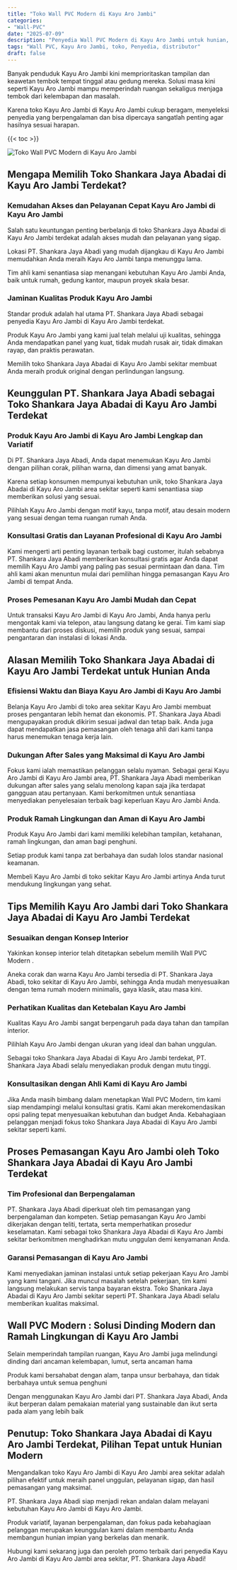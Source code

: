 ```yaml
---
title: "Toko Wall PVC Modern di Kayu Aro Jambi"
categories: 
- "Wall-PVC"
date: "2025-07-09"
description: "Penyedia Wall PVC Modern di Kayu Aro Jambi untuk hunian, perkantoran, serta ritel. Produk unggulan, beragam motif, warna modern, dengan servis instalasi oleh teknisi profesional serta kepastian resmi!|Jasa distribusi Wall PVC Modern di Kayu Aro Jambi bagi keperluan hunian, perkantoran, atau toko, beserta material unggulan dan pemasangan oleh tenaga ahli profesional serta garansi resmi.|Solusi Wall PVC Modern di Kayu Aro Jambi yang andal bagi rumah, kantor, serta toko, bersama produk berkualitas dan pemasangan oleh tenaga ahli berpengalaman dan jaminan resmi.|Penyediaan Wall PVC Modern di Kayu Aro Jambi untuk hunian, kantor, serta gerai, beserta material terbaik dan pemasangan ditangani oleh tim berpengalaman, disertai dengan jaminan resmi.}"
tags: "Wall PVC, Kayu Aro Jambi, toko, Penyedia, distributor"
draft: false
---
```


Banyak penduduk Kayu Aro Jambi kini memprioritaskan tampilan dan keawetan tembok tempat tinggal atau gedung mereka. Solusi masa kini seperti Kayu Aro Jambi mampu memperindah ruangan sekaligus menjaga tembok dari kelembapan dan masalah.

Karena toko Kayu Aro Jambi di Kayu Aro Jambi cukup beragam, menyeleksi penyedia yang berpengalaman dan bisa dipercaya sangatlah penting agar hasilnya sesuai harapan.

{{< toc >}}

![Toko Wall PVC Modern di Kayu Aro Jambi](/images/Wall-PVC/Toko-Wall-PVC-Modern-di-Kayu-Aro-Jambi.png)


## Mengapa Memilih Toko Shankara Jaya Abadai di Kayu Aro Jambi Terdekat?

### Kemudahan Akses dan Pelayanan Cepat Kayu Aro Jambi di Kayu Aro Jambi

Salah satu keuntungan penting berbelanja di toko Shankara Jaya Abadai di Kayu Aro Jambi terdekat adalah akses mudah dan pelayanan yang sigap.

Lokasi PT. Shankara Jaya Abadi yang mudah dijangkau di Kayu Aro Jambi memudahkan Anda meraih Kayu Aro Jambi tanpa menunggu lama.

Tim ahli kami senantiasa siap menangani kebutuhan Kayu Aro Jambi Anda, baik untuk rumah, gedung kantor, maupun proyek skala besar.

### Jaminan Kualitas Produk Kayu Aro Jambi

Standar produk adalah hal utama PT. Shankara Jaya Abadi sebagai penyedia Kayu Aro Jambi di Kayu Aro Jambi terdekat.

Produk Kayu Aro Jambi yang kami jual telah melalui uji kualitas, sehingga Anda mendapatkan panel yang kuat, tidak mudah rusak air, tidak dimakan rayap, dan praktis perawatan.

Memilih toko Shankara Jaya Abadai di Kayu Aro Jambi sekitar membuat Anda meraih produk original dengan perlindungan langsung.

## Keunggulan PT. Shankara Jaya Abadi sebagai Toko Shankara Jaya Abadai di Kayu Aro Jambi Terdekat

### Produk Kayu Aro Jambi di Kayu Aro Jambi Lengkap dan Variatif

Di PT. Shankara Jaya Abadi, Anda dapat menemukan Kayu Aro Jambi dengan pilihan corak, pilihan warna, dan dimensi yang amat banyak.

Karena setiap konsumen mempunyai kebutuhan unik, toko Shankara Jaya Abadai di Kayu Aro Jambi area sekitar seperti kami senantiasa siap memberikan solusi yang sesuai.

Pilihlah Kayu Aro Jambi dengan motif kayu, tanpa motif, atau desain modern yang sesuai dengan tema ruangan rumah Anda.

### Konsultasi Gratis dan Layanan Profesional di Kayu Aro Jambi

Kami mengerti arti penting layanan terbaik bagi customer, itulah sebabnya PT. Shankara Jaya Abadi memberikan konsultasi gratis agar Anda dapat memilih Kayu Aro Jambi yang paling pas sesuai permintaan dan dana. Tim ahli kami akan menuntun mulai dari pemilihan hingga pemasangan Kayu Aro Jambi di tempat Anda.

### Proses Pemesanan Kayu Aro Jambi Mudah dan Cepat

Untuk transaksi Kayu Aro Jambi di Kayu Aro Jambi, Anda hanya perlu mengontak kami via telepon, atau langsung datang ke gerai. Tim kami siap membantu dari proses diskusi, memilih produk yang sesuai, sampai pengantaran dan instalasi di lokasi Anda.

## Alasan Memilih Toko Shankara Jaya Abadai di Kayu Aro Jambi Terdekat untuk Hunian Anda

### Efisiensi Waktu dan Biaya Kayu Aro Jambi di Kayu Aro Jambi

Belanja Kayu Aro Jambi di toko area sekitar Kayu Aro Jambi membuat proses pengantaran lebih hemat dan ekonomis. PT. Shankara Jaya Abadi mengupayakan produk dikirim sesuai jadwal dan tetap baik. Anda juga dapat mendapatkan jasa pemasangan oleh tenaga ahli dari kami tanpa harus menemukan tenaga kerja lain.

### Dukungan After Sales yang Maksimal di Kayu Aro Jambi

Fokus kami ialah memastikan pelanggan selalu nyaman. Sebagai gerai Kayu Aro Jambi di Kayu Aro Jambi area, PT. Shankara Jaya Abadi memberikan dukungan after sales yang selalu menolong kapan saja jika terdapat gangguan atau pertanyaan. Kami berkomitmen untuk senantiasa menyediakan penyelesaian terbaik bagi keperluan Kayu Aro Jambi Anda.

### Produk Ramah Lingkungan dan Aman di Kayu Aro Jambi

Produk Kayu Aro Jambi dari kami memiliki kelebihan tampilan, ketahanan, ramah lingkungan, dan aman bagi penghuni.

Setiap produk kami tanpa zat berbahaya dan sudah lolos standar nasional keamanan.

Membeli Kayu Aro Jambi di toko sekitar Kayu Aro Jambi artinya Anda turut mendukung lingkungan yang sehat.

## Tips Memilih Kayu Aro Jambi dari Toko Shankara Jaya Abadai di Kayu Aro Jambi Terdekat

### Sesuaikan dengan Konsep Interior 

Yakinkan konsep interior telah ditetapkan sebelum memilih  Wall PVC Modern .

Aneka corak dan warna Kayu Aro Jambi tersedia di PT. Shankara Jaya Abadi, toko sekitar di Kayu Aro Jambi, sehingga Anda mudah menyesuaikan dengan tema rumah modern minimalis, gaya klasik, atau masa kini.

### Perhatikan Kualitas dan Ketebalan Kayu Aro Jambi

Kualitas Kayu Aro Jambi sangat berpengaruh pada daya tahan dan tampilan interior.

Pilihlah Kayu Aro Jambi dengan ukuran yang ideal dan bahan unggulan.

Sebagai toko Shankara Jaya Abadai di Kayu Aro Jambi terdekat, PT. Shankara Jaya Abadi selalu menyediakan produk dengan mutu tinggi.

### Konsultasikan dengan Ahli Kami di Kayu Aro Jambi

Jika Anda masih bimbang dalam menetapkan Wall PVC Modern, tim kami siap mendampingi melalui konsultasi gratis. Kami akan merekomendasikan opsi paling tepat menyesuaikan kebutuhan dan budget Anda. Kebahagiaan pelanggan menjadi fokus toko Shankara Jaya Abadai di Kayu Aro Jambi sekitar seperti kami.

## Proses Pemasangan Kayu Aro Jambi oleh Toko Shankara Jaya Abadai di Kayu Aro Jambi Terdekat

### Tim Profesional dan Berpengalaman

PT. Shankara Jaya Abadi diperkuat oleh tim pemasangan yang berpengalaman dan kompeten. Setiap pemasangan Kayu Aro Jambi dikerjakan dengan teliti, tertata, serta memperhatikan prosedur keselamatan. Kami sebagai toko Shankara Jaya Abadai di Kayu Aro Jambi sekitar berkomitmen menghadirkan mutu unggulan demi kenyamanan Anda.

### Garansi Pemasangan di Kayu Aro Jambi

Kami menyediakan jaminan instalasi untuk setiap pekerjaan Kayu Aro Jambi yang kami tangani. Jika muncul masalah setelah pekerjaan, tim kami langsung melakukan servis tanpa bayaran ekstra. Toko Shankara Jaya Abadai di Kayu Aro Jambi sekitar seperti PT. Shankara Jaya Abadi selalu memberikan kualitas maksimal.

##  Wall PVC Modern : Solusi Dinding Modern dan Ramah Lingkungan di Kayu Aro Jambi

Selain memperindah tampilan ruangan, Kayu Aro Jambi juga melindungi dinding dari ancaman kelembapan, lumut, serta ancaman hama

Produk kami bersahabat dengan alam, tanpa unsur berbahaya, dan tidak berbahaya untuk semua penghuni

Dengan menggunakan Kayu Aro Jambi dari PT. Shankara Jaya Abadi, Anda ikut berperan dalam pemakaian material yang sustainable dan ikut serta pada alam yang lebih baik

## Penutup: Toko Shankara Jaya Abadai di Kayu Aro Jambi Terdekat, Pilihan Tepat untuk Hunian Modern

Mengandalkan toko Kayu Aro Jambi di Kayu Aro Jambi area sekitar adalah pilihan efektif untuk meraih panel unggulan, pelayanan sigap, dan hasil pemasangan yang maksimal.

PT. Shankara Jaya Abadi siap menjadi rekan andalan dalam melayani kebutuhan Kayu Aro Jambi di Kayu Aro Jambi.

Produk variatif, layanan berpengalaman, dan fokus pada kebahagiaan pelanggan merupakan keunggulan kami dalam membantu Anda membangun hunian impian yang berkelas dan menarik.

Hubungi kami sekarang juga dan peroleh promo terbaik dari penyedia Kayu Aro Jambi di Kayu Aro Jambi area sekitar, PT. Shankara Jaya Abadi!